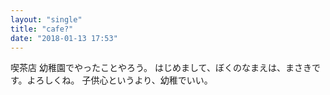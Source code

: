```yaml
---
layout: "single"
title: "cafe?"
date: "2018-01-13 17:53"
---
```


喫茶店
幼稚園でやったことやろう。
はじめまして、ぼくのなまえは、まさきです。よろしくね。
子供心というより、幼稚でいい。

